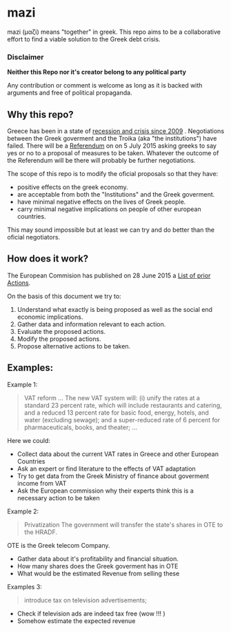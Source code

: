 # mazi
mazi (μαζί) means "together" in greek. 
This repo aims to be a collaborative effort to find a viable solution to the Greek debt crisis.

### Disclaimer
**Neither this Repo nor it's creator belong to any political party**

Any contribution or comment is welcome as long as it is backed with arguments and free of political propaganda.

## Why this repo?

Greece has been in a state of [recession and crisis since 2009](https://en.wikipedia.org/wiki/Greek_debt_crisis_timeline) . 
Negotiations between the Greek goverment and the Troika (aka "the institutions") have failed.
There will be a [Referendum](https://en.wikipedia.org/wiki/Greek_bailout_referendum,_2015) on on 5 July 2015 
asking greeks to say yes or no to a proposal of measures to be taken.
Whatever the outcome of the Referendum will be there will probably be further negotiations.

The scope of this repo is to modify the oficial proposals so that they have:
- positive effects on the greek economy.
- are acceptable from both the "Institutions" and the Greek goverment.
- have minimal negative effects on the lives of Greek people.
- carry minimal negative implications on people of other european countries.

This may sound impossible but at least we can try and do better than the oficial negotiators. 

## How does it work?
The European Commision has published on 28 June 2015 a [List of prior Actions](http://europa.eu/rapid/press-release_IP-15-5270_en.htm). 

On the basis of this document we try to:

1. Understand what exactly is being proposed as well as the social end economic implications.
2. Gather data and information relevant to each action.
3. Evaluate the proposed actions. 
4. Modify the proposed actions.
5. Propose alternative actions to be taken.

## Examples:
Example 1:

>VAT reform
>...
>The new VAT system will: (i) unify the 
>rates at a standard 23 percent rate, which will include restaurants and catering, and a reduced 13 percent rate for 
>basic food, energy, hotels, and water (excluding sewage); and a super-reduced rate of 6 percent for pharmaceuticals, 
books, and theater;
>...

Here we could:
- Collect data about the current VAT rates in Greece and other European Countries
- Ask an expert or find literature to the effects of VAT adaptation
- Try to get data from the Greek Ministry of finance about goverment income from VAT
- Ask the European commission why their experts think this is a necessary action to be taken

Example 2:
> Privatization
> The government will transfer the state's shares in OTE to the HRADF.   

OTE is the Greek telecom Company. 
- Gather data about it's profitability and financial situation.
- How many shares does the Greek goverment has in OTE
- What would be the estimated Revenue from selling these

Examples 3:
> introduce tax on television advertisements;

- Check if television ads are indeed tax free (wow !!! )
- Somehow estimate the expected revenue 
